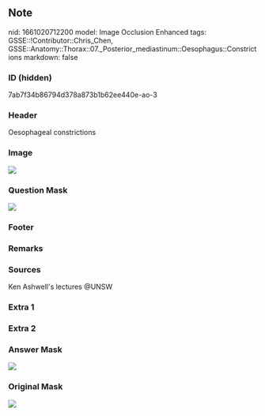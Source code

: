 ## Note
nid: 1661020712200
model: Image Occlusion Enhanced
tags: GSSE::!Contributor::Chris_Chen, GSSE::Anatomy::Thorax::07._Posterior_mediastinum::Oesophagus::Constrictions
markdown: false

### ID (hidden)
7ab7f34b86794d378a873b1b62ee440e-ao-3

### Header
Oesophageal constrictions

### Image
<img src="tmp0aenu7wb.png">

### Question Mask
<img src="7ab7f34b86794d378a873b1b62ee440e-ao-3-Q.svg">

### Footer


### Remarks


### Sources
Ken Ashwell's lectures @UNSW

### Extra 1


### Extra 2


### Answer Mask
<img src="7ab7f34b86794d378a873b1b62ee440e-ao-3-A.svg">

### Original Mask
<img src="7ab7f34b86794d378a873b1b62ee440e-ao-O.svg">
